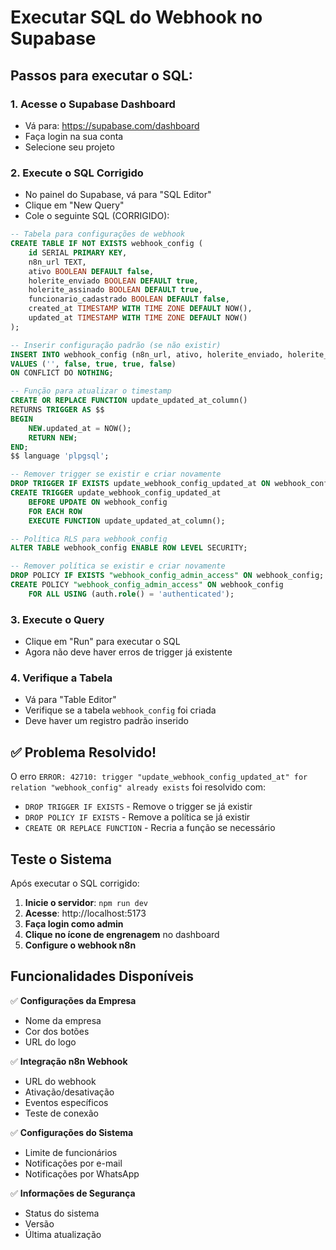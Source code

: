 # Executar SQL do Webhook no Supabase

## Passos para executar o SQL:

### 1. Acesse o Supabase Dashboard
- Vá para: https://supabase.com/dashboard
- Faça login na sua conta
- Selecione seu projeto

### 2. Execute o SQL Corrigido
- No painel do Supabase, vá para "SQL Editor"
- Clique em "New Query"
- Cole o seguinte SQL (CORRIGIDO):

```sql
-- Tabela para configurações de webhook
CREATE TABLE IF NOT EXISTS webhook_config (
    id SERIAL PRIMARY KEY,
    n8n_url TEXT,
    ativo BOOLEAN DEFAULT false,
    holerite_enviado BOOLEAN DEFAULT true,
    holerite_assinado BOOLEAN DEFAULT true,
    funcionario_cadastrado BOOLEAN DEFAULT false,
    created_at TIMESTAMP WITH TIME ZONE DEFAULT NOW(),
    updated_at TIMESTAMP WITH TIME ZONE DEFAULT NOW()
);

-- Inserir configuração padrão (se não existir)
INSERT INTO webhook_config (n8n_url, ativo, holerite_enviado, holerite_assinado, funcionario_cadastrado)
VALUES ('', false, true, true, false)
ON CONFLICT DO NOTHING;

-- Função para atualizar o timestamp
CREATE OR REPLACE FUNCTION update_updated_at_column()
RETURNS TRIGGER AS $$
BEGIN
    NEW.updated_at = NOW();
    RETURN NEW;
END;
$$ language 'plpgsql';

-- Remover trigger se existir e criar novamente
DROP TRIGGER IF EXISTS update_webhook_config_updated_at ON webhook_config;
CREATE TRIGGER update_webhook_config_updated_at 
    BEFORE UPDATE ON webhook_config 
    FOR EACH ROW 
    EXECUTE FUNCTION update_updated_at_column();

-- Política RLS para webhook_config
ALTER TABLE webhook_config ENABLE ROW LEVEL SECURITY;

-- Remover política se existir e criar novamente
DROP POLICY IF EXISTS "webhook_config_admin_access" ON webhook_config;
CREATE POLICY "webhook_config_admin_access" ON webhook_config
    FOR ALL USING (auth.role() = 'authenticated');
```

### 3. Execute o Query
- Clique em "Run" para executar o SQL
- Agora não deve haver erros de trigger já existente

### 4. Verifique a Tabela
- Vá para "Table Editor"
- Verifique se a tabela `webhook_config` foi criada
- Deve haver um registro padrão inserido

## ✅ Problema Resolvido!

O erro `ERROR: 42710: trigger "update_webhook_config_updated_at" for relation "webhook_config" already exists` foi resolvido com:

- `DROP TRIGGER IF EXISTS` - Remove o trigger se já existir
- `DROP POLICY IF EXISTS` - Remove a política se já existir
- `CREATE OR REPLACE FUNCTION` - Recria a função se necessário

## Teste o Sistema

Após executar o SQL corrigido:

1. **Inicie o servidor**: `npm run dev`
2. **Acesse**: http://localhost:5173
3. **Faça login como admin**
4. **Clique no ícone de engrenagem** no dashboard
5. **Configure o webhook n8n**

## Funcionalidades Disponíveis

✅ **Configurações da Empresa**
- Nome da empresa
- Cor dos botões
- URL do logo

✅ **Integração n8n Webhook**
- URL do webhook
- Ativação/desativação
- Eventos específicos
- Teste de conexão

✅ **Configurações do Sistema**
- Limite de funcionários
- Notificações por e-mail
- Notificações por WhatsApp

✅ **Informações de Segurança**
- Status do sistema
- Versão
- Última atualização 
